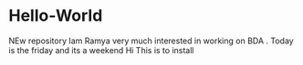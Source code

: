 # Hello-World
NEw repository
 Iam Ramya very much interested in working on BDA .
 Today is the friday and its a weekend 
Hi This is to install
